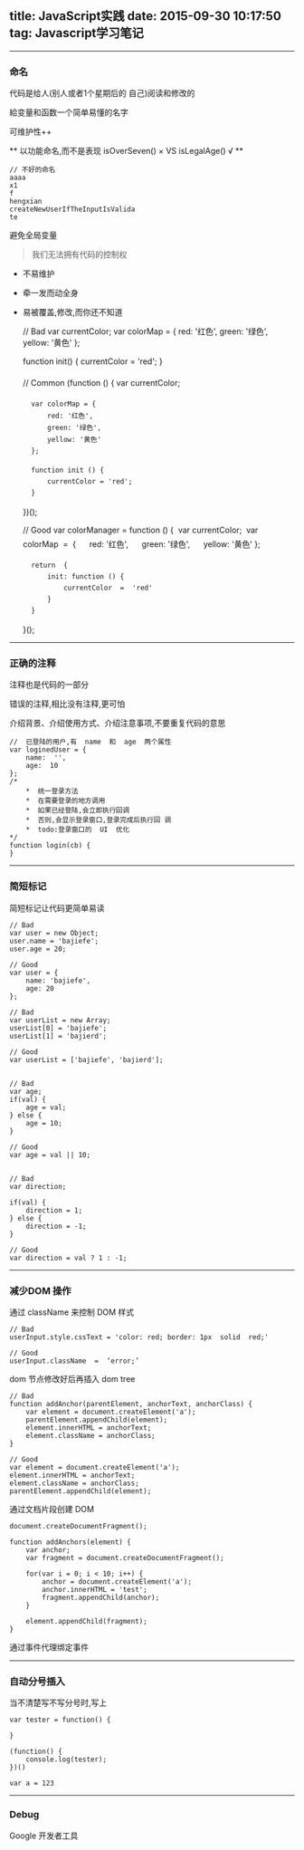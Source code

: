 title: JavaScript实践
date: 2015-09-30 10:17:50
tag: Javascript学习笔记
---
---
### 命名

代码是给人(别人或者1个星期后的 自己)阅读和修改的 

給变量和函数一个简单易懂的名字 

可维护性++

** 以功能命名,而不是表现  isOverSeven() × VS isLegalAge() √ **

    // 不好的命名
    aaaa  
    x1  
    f  
    hengxian  
    createNewUserIfTheInputIsValida
    te
   避免全局变量

> 我们无法拥有代码的控制权

* 不易维护 
* 牵一发而动全身 
* 易被覆盖,修改,而你还不知道


     // Bad
    var currentColor;
    var colorMap = {
        red: '红色',
        green: '绿色',
        yellow: '黄色'
    };
    
    function init() {
        currentColor = 'red';
    }
        

    // Common
    (function () {
        var currentColor;
        
        var colorMap = {
            red: '红色',
            green: '绿色',
            yellow: '黄色'
        };
        
        function init () {
            currentColor = 'red';
        }
    })();
    
    // Good
    var colorManager = function () {  
    var currentColor;  
    var colorMap  =  {           
        red: '红色',           
        green: '绿色',           
        yellow: '黄色' 
    };  

        return  { 
            init: function () {                   
                currentColor  =  'red'          
            } 
        } 
    }();
    
---
### 正确的注释

注释也是代码的一部分 

错误的注释,相比没有注释,更可怕 

介绍背景、介绍使用方式、介绍注意事项,不要重复代码的意思

    //  已登陆的用户,有  name  和  age  两个属性  
    var loginedUser = {           
        name:  '',           
        age:  10  
    };
    /*  
        *  统一登录方法  
        *  在需要登录的地方调用       
        *  如果已经登陆,会立即执行回调       
        *  否则,会显示登录窗口,登录完成后执行回 调  
        *  todo:登录窗口的  UI  优化  
    */  
    function login(cb) {  
    }

---
### 简短标记

简短标记让代码更简单易读

    // Bad
    var user = new Object;
    user.name = 'bajiefe';
    user.age = 20;
    
    // Good
    var user = {
        name: 'bajiefe',
        age: 20
    };
    
    // Bad
    var userList = new Array;
    userList[0] = 'bajiefe';
    userList[1] = 'bajierd';
    
    // Good
    var userList = ['bajiefe', 'bajierd'];
    
    
    // Bad
    var age;
    if(val) {
        age = val;
    } else {
        age = 10;
    }
    
    // Good
    var age = val || 10;
    
    
    // Bad
    var direction;
    
    if(val) {
        direction = 1;
    } else {
        direction = -1;
    }
    
    // Good
    var direction = val ? 1 : -1;
---
### 减少DOM 操作

通过 className 来控制 DOM 样式

    // Bad
    userInput.style.cssText = 'color: red; border: 1px  solid  red;'  
    
    // Good
    userInput.className  =  ‘error;’

dom 节点修改好后再插入 dom  tree
    
    // Bad
    function addAnchor(parentElement, anchorText, anchorClass) {
        var element = document.createElement('a');
        parentElement.appendChild(element);
        element.innerHTML = anchorText;
        element.className = anchorClass;
    }
    
    // Good
    var element = document.createElement('a');
    element.innerHTML = anchorText;
    element.className = anchorClass;
    parentElement.appendChild(element);

通过文档片段创建 DOM
    
    document.createDocumentFragment();
    
    function addAnchors(element) {
        var anchor;
        var fragment = document.createDocumentFragment();
    
        for(var i = 0; i < 10; i++) {
            anchor = document.createElement('a');
            anchor.innerHTML = 'test';
            fragment.appendChild(anchor);
        }
    
        element.appendChild(fragment);
    }

通过事件代理绑定事件

---
### 自动分号插入

当不清楚写不写分号时,写上

    var tester = function() {
    
    }
    
    (function() {
        console.log(tester);
    })()
    
    var a = 123

---
### Debug
Google 开发者工具